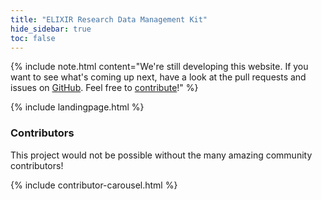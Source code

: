 ```yaml
---
title: "ELIXIR Research Data Management Kit"
hide_sidebar: true
toc: false
---
```


{% include note.html content="We're still developing this website. If you want to see what's coming up next, have a look at the pull requests and issues on [GitHub](https://github.com/elixir-europe/rdm-toolkit). Feel free to [contribute](https://rdm.elixir-europe.org/how_to_contribute.html)!" %}

{% include landingpage.html %}

### Contributors
This project would not be possible without the many amazing community contributors!

{% include contributor-carousel.html %}